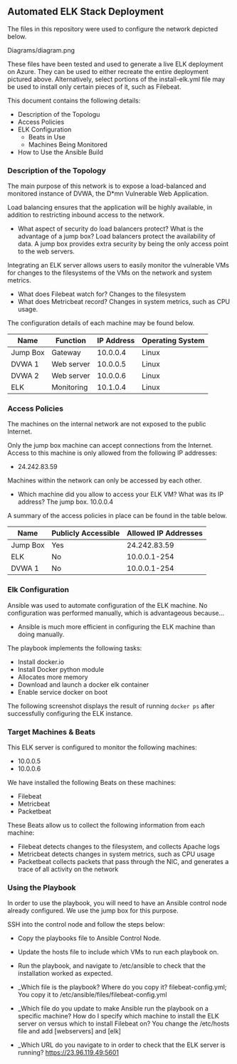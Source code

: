 ## Automated ELK Stack Deployment

The files in this repository were used to configure the network depicted below.

Diagrams/diagram.png

These files have been tested and used to generate a live ELK deployment on Azure. They can be used to either recreate the entire deployment pictured above. Alternatively, select portions of the install-elk.yml file may be used to install only certain pieces of it, such as Filebeat.

This document contains the following details:
- Description of the Topologu
- Access Policies
- ELK Configuration
  - Beats in Use
  - Machines Being Monitored
- How to Use the Ansible Build


### Description of the Topology

The main purpose of this network is to expose a load-balanced and monitored instance of DVWA, the D*mn Vulnerable Web Application.

Load balancing ensures that the application will be highly available, in addition to restricting inbound access to the network.
- What aspect of security do load balancers protect? What is the advantage of a jump box? Load balancers protect the availability of data. A jump box provides extra security by being the only access point to the web servers.

Integrating an ELK server allows users to easily monitor the vulnerable VMs for changes to the filesystems of the VMs on the network and system metrics.
- What does Filebeat watch for? Changes to the filesystem
- What does Metricbeat record? Changes in system metrics, such as CPU usage.

The configuration details of each machine may be found below.


| Name     | Function | IP Address | Operating System |
|----------|----------|------------|------------------|
| Jump Box | Gateway  | 10.0.0.4   | Linux            |
| DVWA 1   |Web server| 10.0.0.5   | Linux            |
| DVWA 2   |Web server| 10.0.0.6   | Linux            |
| ELK      |Monitoring| 10.1.0.4   | Linux            |

### Access Policies

The machines on the internal network are not exposed to the public Internet. 

Only the jump box machine can accept connections from the Internet. Access to this machine is only allowed from the following IP addresses:
- 24.242.83.59

Machines within the network can only be accessed by each other.
- Which machine did you allow to access your ELK VM? What was its IP address? The jump box. 10.0.0.4

A summary of the access policies in place can be found in the table below.

| Name     | Publicly Accessible | Allowed IP Addresses |
|----------|---------------------|----------------------|
| Jump Box | Yes                 | 24.242.83.59         |
| ELK      | No                  | 10.0.0.1-254         |
| DVWA 1   | No                  | 10.0.0.1-254         |

### Elk Configuration

Ansible was used to automate configuration of the ELK machine. No configuration was performed manually, which is advantageous because...
- Ansible is much more efficient in configuring the ELK machine than doing manually.

The playbook implements the following tasks:
- Install docker.io
- Install Docker python module
- Allocates more memory
- Download and launch a docker elk container
- Enable service docker on boot

The following screenshot displays the result of running `docker ps` after successfully configuring the ELK instance.



### Target Machines & Beats
This ELK server is configured to monitor the following machines:
- 10.0.0.5
- 10.0.0.6

We have installed the following Beats on these machines:
- Filebeat
- Metricbeat
- Packetbeat

These Beats allow us to collect the following information from each machine:
- Filebeat detects changes to the filesystem, and collects Apache logs
- Metricbeat detects changes in system metrics, such as CPU usage
- Packetbeat collects packets that pass through the NIC, and generates a trace of all activity on the network

### Using the Playbook
In order to use the playbook, you will need to have an Ansible control node already configured. We use the jump box for this purpose.

SSH into the control node and follow the steps below:
- Copy the playbooks file to Ansible Control Node.
- Update the hosts file to include which VMs to run each playbook on.
- Run the playbook, and navigate to /etc/ansible to check that the installation worked as expected.

- _Which file is the playbook? Where do you copy it? filebeat-config.yml; You copy it to /etc/ansible/files/filebeat-config.yml
- _Which file do you update to make Ansible run the playbook on a specific machine? How do I specify which machine to install the ELK server on versus which to install Filebeat on? You change the /etc/hosts file and add [webservers] and [elk]
- _Which URL do you navigate to in order to check that the ELK server is running? https://23.96.119.49:5601

